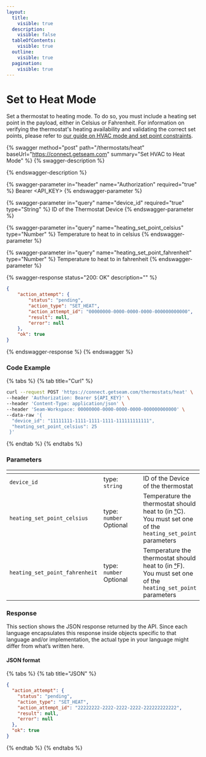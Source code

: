 ```yaml
---
layout:
  title:
    visible: true
  description:
    visible: false
  tableOfContents:
    visible: true
  outline:
    visible: true
  pagination:
    visible: true
---
```


# Set to Heat Mode

Set a thermostat to heating mode. To do so, you must include a heating set point in the payload, either in Celsius or Fahrenheit. For information on verifying the thermostat's heating availability and validating the correct set points, please refer to [our guide on HVAC mode and set point constraints](../../products/thermostats/understanding-hvac-mode-and-set-point-constraints.md).

{% swagger method="post" path="/thermostats/heat" baseUrl="https://connect.getseam.com" summary="Set HVAC to Heat Mode" %}
{% swagger-description %}

{% endswagger-description %}

{% swagger-parameter in="header" name="Authorization" required="true" %}
Bearer <API_KEY>
{% endswagger-parameter %}

{% swagger-parameter in="query" name="device_id" required="true" type="String" %}
ID of the Thermostat Device
{% endswagger-parameter %}

{% swagger-parameter in="query" name="heating_set_point_celsius" type="Number" %}
Temperature to heat to in celsius
{% endswagger-parameter %}

{% swagger-parameter in="query" name="heating_set_point_fahrenheit" type="Number" %}
Temperature to heat to in fahrenheit
{% endswagger-parameter %}

{% swagger-response status="200: OK" description="" %}
```json
{
	"action_attempt": {
		"status": "pending",
		"action_type": "SET_HEAT",
		"action_attempt_id": "00000000-0000-0000-0000-000000000000",
		"result": null,
		"error": null
	},
	"ok": true
}
```
{% endswagger-response %}
{% endswagger %}

### Code Example

{% tabs %}
{% tab title="Curl" %}
```bash
curl --request POST 'https://connect.getseam.com/thermostats/heat' \
--header 'Authorization: Bearer ${API_KEY}' \
--header 'Content-Type: application/json' \
--header 'Seam-Workspace: 00000000-0000-0000-0000-000000000000' \
--data-raw '{
  "device_id": "11111111-1111-1111-1111-111111111111",
  "heating_set_point_celsius": 25
 }'
```
{% endtab %}
{% endtabs %}

### Parameters

<table data-header-hidden><thead><tr><th></th><th width="177.33333333333331"></th><th></th></tr></thead><tbody><tr><td><code>device_id</code></td><td>type: <code>string</code></td><td>ID of the Device of  the thermostat</td></tr><tr><td><code>heating_set_point_celsius</code></td><td>type: <code>number</code><br>Optional</td><td>Temperature the thermostat should heat to (in <a href="https://www.degreesymbol.net/">°</a>C).<br>You must set one of the <code>heating_set_point</code> parameters</td></tr><tr><td><code>heating_set_point_fahrenheit</code></td><td>type: <code>number</code><br>Optional</td><td>Temperature the thermostat should heat to (in <a href="https://www.degreesymbol.net/">°</a>F).<br>You must set one of the <code>heating_set_point</code> parameters</td></tr></tbody></table>

### Response

This section shows the JSON response returned by the API. Since each language encapsulates this response inside objects specific to that language and/or implementation, the actual type in your language might differ from what’s written here.

#### JSON format

{% tabs %}
{% tab title="JSON" %}
```json
{
  "action_attempt": {
    "status": "pending",
    "action_type": "SET_HEAT",
    "action_attempt_id": "22222222-2222-2222-2222-222222222222",
    "result": null,
    "error": null
  },
  "ok": true
}
```
{% endtab %}
{% endtabs %}
